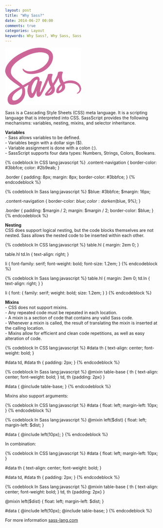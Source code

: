 ```yaml
---
layout: post
title: "Why Sass?"
date: 2014-06-27 00:00
comments: true
categories: Layout
keywords: Why Sass?, Why Sass, Sass
---
```


<p>
  <img src="/images/sass.png" />
</p>

<p>
  Sass is a Cascading Style Sheets (CSS) meta language. It is a scripting language that is interpreted into CSS. SassScript provides the following mechanisms: variables, nesting, mixins, and selector inheritance.
</p>

<p>
  <strong>Variables</strong><br/>
  - Sass allows variables to be defined.<br/>
  - Variables begin with a dollar sign ($).<br/>
  - Variable assignment is done with a colon (:).<br/>
  - SassScript supports four data types: Numbers, Strings, Colors, Booleans.
</p>

{% codeblock In CSS lang:javascript %}
.content-navigation {
  border-color: #3bbfce;
  color: #2b9eab;
}

.border {
  padding: 8px;
  margin: 8px;
  border-color: #3bbfce;
}
{% endcodeblock %}

{% codeblock In Sass lang:javascript %}
$blue: #3bbfce;
$margin: 16px;

.content-navigation {
  border-color: $blue;
  color:
    darken($blue, 9%);
}

.border {
  padding: $margin / 2;
  margin: $margin / 2;
  border-color: $blue;
}
{% endcodeblock %}

<p>
  <strong>Nesting</strong><br/>
  CSS does support logical nesting, but the code blocks themselves are not nested. Sass allows the nested code to be inserted within each other.
</p>

{% codeblock In CSS lang:javascript %}
table.hl {
  margin: 2em 0;
}

table.hl td.ln {
  text-align: right;
}

li {
  font-family: serif;
  font-weight: bold;
  font-size: 1.2em;
}
{% endcodeblock %}

{% codeblock In Sass lang:javascript %}
table.hl {
  margin: 2em 0;
  td.ln {
    text-align: right;
  }
}

li {
  font: {
    family: serif;
    weight: bold;
    size: 1.2em;
  }
}
{% endcodeblock %}

<p>
  <strong>Mixins</strong><br/>
  - CSS does not support mixins.<br/>
  - Any repeated code must be repeated in each location.<br/>
  - A mixin is a section of code that contains any valid Sass code.<br/>
  - Whenever a mixin is called, the result of translating the mixin is inserted at the calling location.<br/>
  - Mixins allow for efficient and clean code repetitions, as well as easy alteration of code.
</p>

{% codeblock In CSS lang:javascript %}
#data th {
  text-align: center;
  font-weight: bold;
}

#data td, #data th {
  padding: 2px;
}
{% endcodeblock %}

{% codeblock In Sass lang:javascript %}
@mixin table-base {
  th {
    text-align: center;
    font-weight: bold;
  }
  td, th {padding: 2px}
}

#data {
  @include table-base;
}
{% endcodeblock %}

<p>
  Mixins also support arguments:<br/>
</p>

{% codeblock In CSS lang:javascript %}
#data {
  float: left;
  margin-left: 10px;
}
{% endcodeblock %}

{% codeblock In Sass lang:javascript %}
@mixin left($dist) {
  float: left;
  margin-left: $dist;
}

#data {
  @include left(10px);
}
{% endcodeblock %}

<p>
  In combination:<br/>
</p>

{% codeblock In CSS lang:javascript %}
#data {
  float: left;
  margin-left: 10px;
}

#data th {
  text-align: center;
  font-weight: bold;
}

#data td, #data th {
  padding: 2px;
}
{% endcodeblock %}

{% codeblock In Sass lang:javascript %}
@mixin table-base {
  th {
    text-align: center;
    font-weight: bold;
  }
  td, th {padding: 2px}
}

@mixin left($dist) {
  float: left;
  margin-left: $dist;
}

#data {
  @include left(10px);
  @include table-base;
}
{% endcodeblock %}

<p>
  For more information <a href="http://sass-lang.com/" target="_blank">sass-lang.com</a>
</p>